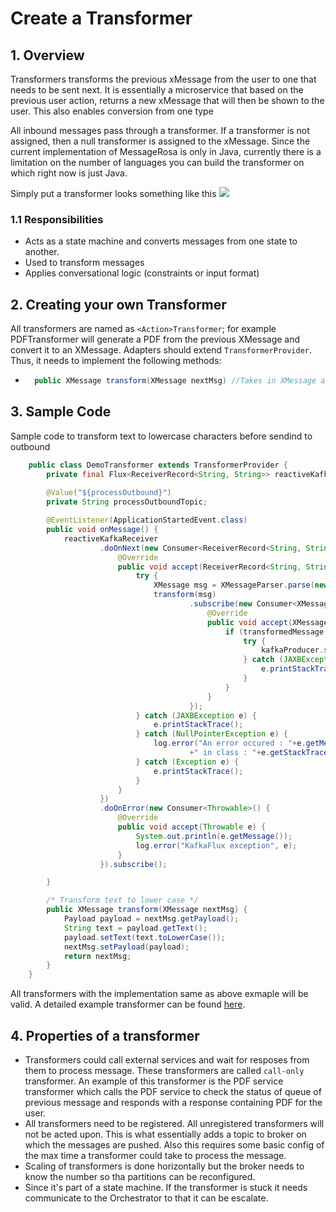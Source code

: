 # Create a Transformer

## 1. Overview

Transformers transforms the previous xMessage from the user to one that needs to be sent next. It is essentially a microservice that based on the previous user action, returns a new xMessage that will then be shown to the user. This also enables conversion from one type

All inbound messages pass through a transformer. If a transformer is not assigned, then a null transformer is assigned to the xMessage. Since the current implementation of MessageRosa is only in Java, currently there is a limitation on the number of languages you can build the transformer on which right now is just Java.

Simply put a transformer looks something like this ![](https://samagra-development.github.io/docs/img/transformer.jpg)

### 1.1 Responsibilities

- Acts as a state machine and converts messages from one state to another.
- Used to transform messages
- Applies conversational logic (constraints or input format)

## 2. Creating your own Transformer

All transformers are named as `<Action>Transformer`; for example PDFTransformer will generate a PDF from the previous XMessage and convert it to an XMessage. Adapters should extend `TransformerProvider`. Thus, it needs to implement the following methods:

- ```java
    public XMessage transform(XMessage nextMsg) //Takes in XMessage and return the next message.
  ```


## 3. Sample Code 
Sample code to transform text to lowercase characters before sendind to outbound

```java
    public class DemoTransformer extends TransformerProvider {
        private final Flux<ReceiverRecord<String, String>> reactiveKafkaReceiver;
        
        @Value("${processOutbound}")
        private String processOutboundTopic;

        @EventListener(ApplicationStartedEvent.class)
        public void onMessage() {
            reactiveKafkaReceiver
                    .doOnNext(new Consumer<ReceiverRecord<String, String>>() {
                        @Override
                        public void accept(ReceiverRecord<String, String> stringMessage) {
                            try {
                                XMessage msg = XMessageParser.parse(new ByteArrayInputStream(stringMessage.value().getBytes()));
                                transform(msg)
                                        .subscribe(new Consumer<XMessage>() {
                                            @Override
                                            public void accept(XMessage transformedMessage) {
                                                if (transformedMessage != null) {
                                                    try {
                                                        kafkaProducer.send(processOutboundTopic, transformedMessage.toXML());
                                                    } catch (JAXBException e) {
                                                        e.printStackTrace();
                                                    }
                                                }
                                            }
                                        });
                            } catch (JAXBException e) {
                                e.printStackTrace();
                            } catch (NullPointerException e) {
                                log.error("An error occured : "+e.getMessage() + " at line no : "+ e.getStackTrace()[0].getLineNumber()
                                        +" in class : "+e.getStackTrace()[0].getClassName());
                            } catch (Exception e) {
                                e.printStackTrace();
                            }
                        }
                    })
                    .doOnError(new Consumer<Throwable>() {
                        @Override
                        public void accept(Throwable e) {
                            System.out.println(e.getMessage());
                            log.error("KafkaFlux exception", e);
                        }
                    }).subscribe();

        }

        /* Transform text to lower case */
        public XMessage transform(XMessage nextMsg) {
            Payload payload = nextMsg.getPayload();
            String text = payload.getText();
            payload.setText(text.toLowerCase());
            nextMsg.setPayload(payload);
            return nextMsg;
        }
    }
```

All transformers with the implementation same as above exmaple will be valid. A detailed example transformer can be found [here](https://github.com/samagra-comms/transformer/blob/release-4.9.0/src/main/java/com/uci/transformer/odk/ODKConsumerReactive.java).

## 4. Properties of a transformer

- Transformers could call external services and wait for resposes from them to process message. These transformers are called `call-only` transformer. An example of this transformer is the PDF service transformer which calls the PDF service to check the status of queue of previous message and responds with a response containing PDF for the user.
- All transformers need to be registered. All unregistered transformers will not be acted upon. This is what essentially adds a topic to broker on which the messages are pushed. Also this requires some basic config of the max time a transformer could take to process the message.
- Scaling of transformers is done horizontally but the broker needs to know the number so tha partitions can be reconfigured.
- Since it's part of a state machine. If the transformer is stuck it needs communicate to the Orchestrator to that it can be escalate.
